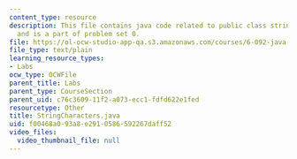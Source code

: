 ```yaml
---
content_type: resource
description: This file contains java code related to public class stringcharacters,
  and is a part of problem set 0.
file: https://ol-ocw-studio-app-qa.s3.amazonaws.com/courses/6-092-java-preparation-for-6-170-january-iap-2006/f00468a093a8e2910586592267daff52_StringCharacters.java
file_type: text/plain
learning_resource_types:
- Labs
ocw_type: OCWFile
parent_title: Labs
parent_type: CourseSection
parent_uid: c76c3609-11f2-a073-ecc1-fdfd622e1fed
resourcetype: Other
title: StringCharacters.java
uid: f00468a0-93a8-e291-0586-592267daff52
video_files:
  video_thumbnail_file: null
---
```

